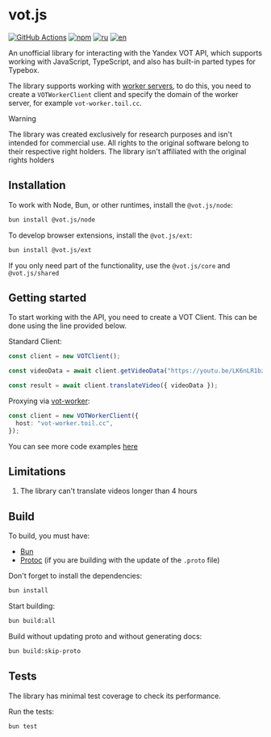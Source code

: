 # vot.js

[![GitHub Actions](https://github.com/FOSWLY/vot.js/actions/workflows/build.yml/badge.svg)](https://github.com/FOSWLY/vot.js/actions/workflows/build.yml)
[![npm](https://img.shields.io/bundlejs/size/@vot.js/core)](https://www.npmjs.com/package/@vot.js/core)
[![ru](https://img.shields.io/badge/%D1%8F%D0%B7%D1%8B%D0%BA-%D0%A0%D1%83%D1%81%D1%81%D0%BA%D0%B8%D0%B9%20%F0%9F%87%B7%F0%9F%87%BA-white)](README-RU.md)
[![en](https://img.shields.io/badge/lang-English%20%F0%9F%87%AC%F0%9F%87%A7-white)](README.md)

An unofficial library for interacting with the Yandex VOT API, which supports working with JavaScript, TypeScript, and also has built-in parted types for Typebox.

The library supports working with [worker servers](https://github.com/FOSWLY/vot-worker), to do this, you need to create a `VOTWorkerClient` client and specify the domain of the worker server, for example `vot-worker.toil.cc`.

> [!WARNING]
> The library was created exclusively for research purposes and isn't intended for commercial use. All rights to the original software belong to their respective right holders. The library isn't affiliated with the original rights holders

## Installation

To work with Node, Bun, or other runtimes, install the `@vot.js/node`:

```bash
bun install @vot.js/node
```

To develop browser extensions, install the `@vot.js/ext`:

```bash
bun install @vot.js/ext
```

If you only need part of the functionality, use the `@vot.js/core` and `@vot.js/shared`

## Getting started

To start working with the API, you need to create a VOT Client. This can be done using the line provided below.

Standard Client:

```ts
const client = new VOTClient();

const videoData = await client.getVideoData("https://youtu.be/LK6nLR1bzpI");

const result = await client.translateVideo({ videoData });
```

Proxying via [vot-worker](https://github.com/FOSWLY/vot-worker):

```ts
const client = new VOTWorkerClient({
  host: "vot-worker.toil.cc",
});
```

You can see more code examples [here](https://github.com/FOSWLY/vot.js/tree/main/examples)

## Limitations

1. The library can't translate videos longer than 4 hours

## Build

To build, you must have:

- [Bun](https://bun.sh/)
- [Protoc](https://github.com/protocolbuffers/protobuf/releases) (if you are building with the update of the `.proto` file)

Don't forget to install the dependencies:

```bash
bun install
```

Start building:

```bash
bun build:all
```

Build without updating proto and without generating docs:

```bash
bun build:skip-proto
```

## Tests

The library has minimal test coverage to check its performance.

Run the tests:

```bash
bun test
```
